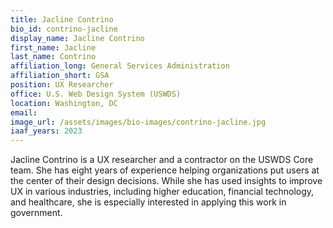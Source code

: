 ```yaml
---
title: Jacline Contrino
bio_id: contrino-jacline
display_name: Jacline Contrino
first_name: Jacline
last_name: Contrino
affiliation_long: General Services Administration
affiliation_short: GSA
position: UX Researcher
office: U.S. Web Design System (USWDS)
location: Washington, DC
email: 
image_url: /assets/images/bio-images/contrino-jacline.jpg
iaaf_years: 2023
---
```

Jacline Contrino is a UX researcher and a contractor on the USWDS Core team. She has eight years of experience helping organizations put users at the center of their design decisions. While she has used insights to improve UX in various industries, including higher education, financial technology, and healthcare, she is especially interested in applying this work in government.